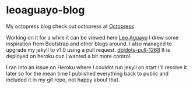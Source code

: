 leoaguayo-blog
==============

My octopress blog check out octopress at <a href="https://github.com/imathis/octopress">Octopress</a>

Working on it for a while it can be viewed here <a href="http://www.leoaguayo.com">Leo Aguayo</a> I drew some inspiration from Bootstrap and other blogs around. I also managed to upgrade my jekyll to v1.0 using a pull request. <a href="https://github.com/imathis/octopress/pull/1268">dbldots-pull-1268</a> It is deployed on heroku cuz I wanted a bit more control.

I ran into an issue on Heroku where I couldnt run jekyll on start I'll resolve it later so for the mean time I published everything back to public and included it in my git repo, not happy about that.